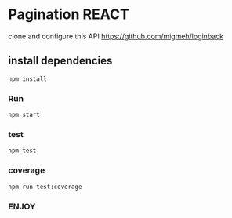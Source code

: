 # Pagination REACT 

clone and configure this API
https://github.com/migmeh/loginback


## install dependencies
```
npm install
```

### Run
```
npm start
```

### test
```
npm test
```
### coverage
```
npm run test:coverage
```

### ENJOY
